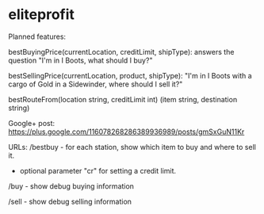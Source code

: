 eliteprofit
===========

Planned features:

bestBuyingPrice(currentLocation, creditLimit, shipType): answers the question "I'm in I Boots, what should I buy?"

bestSellingPrice(currentLocation, product, shipType): "I'm in I Boots with a cargo of Gold in a Sidewinder, where should I sell it?"

bestRouteFrom(location string, creditLimit int) (item string, destination string)

Google+ post: https://plus.google.com/116078268286389936989/posts/gmSxGuN11Kr

URLs:
/bestbuy - for each station, show which item to buy and where to sell it.
  - optional parameter "cr" for setting a credit limit.

/buy - show debug buying information

/sell - show debug selling information
 
